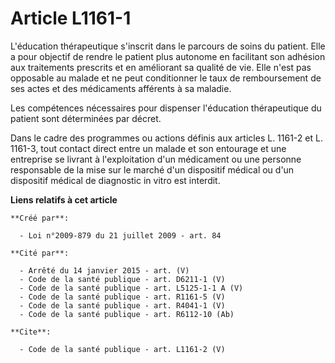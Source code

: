 # Article L1161-1

L'éducation thérapeutique s'inscrit dans le parcours de soins du patient. Elle a pour objectif de rendre le patient plus
autonome en facilitant son adhésion aux traitements prescrits et en améliorant sa qualité de vie. Elle n'est pas opposable au
malade et ne peut conditionner le taux de remboursement de ses actes et des médicaments afférents à sa maladie. 

Les compétences nécessaires pour dispenser l'éducation thérapeutique du patient sont déterminées par décret. 

Dans le cadre des programmes ou actions définis aux articles L. 1161-2 et L. 1161-3, tout contact direct entre un malade et
son entourage et une entreprise se livrant à l'exploitation d'un médicament ou une personne responsable de la mise sur le
marché d'un dispositif médical ou d'un dispositif médical de diagnostic in vitro est interdit.

**Liens relatifs à cet article**

	**Créé par**:

	  - Loi n°2009-879 du 21 juillet 2009 - art. 84

	**Cité par**:

	  - Arrêté du 14 janvier 2015 - art. (V)
	  - Code de la santé publique - art. D6211-1 (V)
	  - Code de la santé publique - art. L5125-1-1 A (V)
	  - Code de la santé publique - art. R1161-5 (V)
	  - Code de la santé publique - art. R4041-1 (V)
	  - Code de la santé publique - art. R6112-10 (Ab)

	**Cite**:

	  - Code de la santé publique - art. L1161-2 (V)
